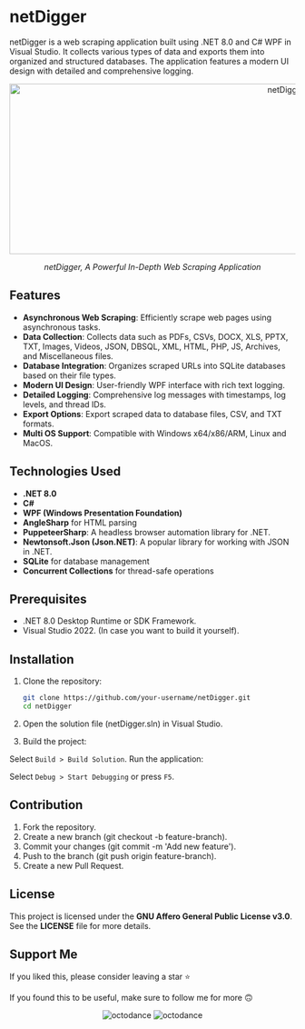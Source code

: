 # netDigger

netDigger is a web scraping application built using .NET 8.0 and C# WPF in Visual Studio. It collects various types of data and exports them into organized and structured databases. The application features a modern UI design with detailed and comprehensive logging.

<div style="text-align: center;">
  <img src="https://github.com/user-attachments/assets/513cba1d-d0a3-4461-9422-c67cd6528ec4" alt="netDigger Logo." style="width: 1000px; height: 300px;" />
  <p><em>netDigger, A Powerful In-Depth Web Scraping Application</em></p>
</div>



## Features

- **Asynchronous Web Scraping**: Efficiently scrape web pages using asynchronous tasks.
- **Data Collection**: Collects data such as PDFs, CSVs, DOCX, XLS, PPTX, TXT, Images, Videos, JSON, DBSQL, XML, HTML, PHP, JS, Archives, and Miscellaneous files.
- **Database Integration**: Organizes scraped URLs into SQLite databases based on their file types.
- **Modern UI Design**: User-friendly WPF interface with rich text logging.
- **Detailed Logging**: Comprehensive log messages with timestamps, log levels, and thread IDs.
- **Export Options**: Export scraped data to database files, CSV, and TXT formats.
- **Multi OS Support**: Compatible with Windows x64/x86/ARM, Linux and MacOS.

## Technologies Used

- **.NET 8.0**
- **C#**
- **WPF (Windows Presentation Foundation)**
- **AngleSharp** for HTML parsing
- **PuppeteerSharp**: A headless browser automation library for .NET.
- **Newtonsoft.Json (Json.NET)**: A popular library for working with JSON in .NET.
- **SQLite** for database management
- **Concurrent Collections** for thread-safe operations

## Prerequisites

- .NET 8.0 Desktop Runtime or SDK Framework.
- Visual Studio 2022. (In case you want to build it yourself).

## Installation

1. Clone the repository:
   ```sh
   git clone https://github.com/your-username/netDigger.git
   cd netDigger
   ```
2. Open the solution file (netDigger.sln) in Visual Studio.

3. Build the project:

Select `Build > Build Solution`.
Run the application:

Select `Debug > Start Debugging` or press `F5`.

## Contribution
1. Fork the repository.
2. Create a new branch (git checkout -b feature-branch).
3. Commit your changes (git commit -m 'Add new feature').
4. Push to the branch (git push origin feature-branch).
5. Create a new Pull Request.

## License
This project is licensed under the __GNU Affero General Public License v3.0__. See the __LICENSE__ file for more details.

## Support Me
If you liked this, please consider leaving a star ⭐

If you found this to be useful, make sure to follow me for more 🙃
<div style="text-align: center;">
  <img src="https://github.com/user-attachments/assets/13333030-bd33-4cf6-a2b5-d1dacab12642" alt="octodance"/>
  <img src="https://github.com/user-attachments/assets/f2860729-7888-4728-85d2-35e007f5b817" alt="octodance"/>
</div>

